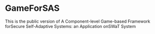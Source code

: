 # GameForSAS
This is the public version of A Component-level Game-based Framework forSecure Self-Adaptive Systems: an Application onSWaT System
